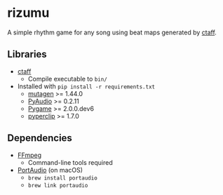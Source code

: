 # rizumu

A simple rhythm game for any song using beat maps generated by [ctaff](https://github.com/FriendlyAI/ctaff).

## Libraries
- [ctaff](https://github.com/FriendlyAI/ctaff)
   - Compile executable to `bin/`
- Installed with `pip install -r requirements.txt`
    - [mutagen](https://mutagen.readthedocs.io/en/latest/) >= 1.44.0
    - [PyAudio](https://people.csail.mit.edu/hubert/pyaudio/) >= 0.2.11
    - [Pygame](https://www.pygame.org/) >= 2.0.0.dev6
    - [pyperclip](https://github.com/asweigart/pyperclip) >= 1.7.0

## Dependencies
- [FFmpeg](https://www.ffmpeg.org/)
    - Command-line tools required
- [PortAudio](http://www.portaudio.com/) (on macOS)
   - `brew install portaudio`
   - `brew link portaudio`